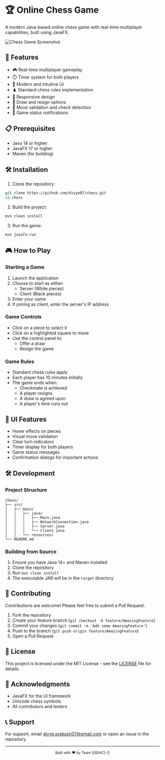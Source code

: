 # 🏆 Online Chess Game

A modern Java-based online chess game with real-time multiplayer capabilities, built using JavaFX.

![Chess Game Screenshot](screenshot.png)

## 🚀 Features

- 🎮 Real-time multiplayer gameplay
- ⏱️ Timer system for both players
- 🎨 Modern and intuitive UI
- ♟️ Standard chess rules implementation
- 📱 Responsive design
- 🔄 Draw and resign options
- 🎯 Move validation and check detection
- 💬 Game status notifications

## 📋 Prerequisites

- Java 14 or higher
- JavaFX 17 or higher
- Maven (for building)

## 🛠️ Installation

1. Clone the repository:
```bash
git clone https://github.com/divye07/chess.git
cd chess
```

2. Build the project:
```bash
mvn clean install
```

3. Run the game:
```bash
mvn javafx:run
```

## 🎮 How to Play

### Starting a Game

1. Launch the application
2. Choose to start as either:
   - Server (White pieces)
   - Client (Black pieces)
3. Enter your name
4. If joining as client, enter the server's IP address

### Game Controls

- Click on a piece to select it
- Click on a highlighted square to move
- Use the control panel to:
  - Offer a draw
  - Resign the game

### Game Rules

- Standard chess rules apply
- Each player has 10 minutes initially
- The game ends when:
  - Checkmate is achieved
  - A player resigns
  - A draw is agreed upon
  - A player's time runs out

## 🎨 UI Features

- Hover effects on pieces
- Visual move validation
- Clear turn indicators
- Timer display for both players
- Game status messages
- Confirmation dialogs for important actions

## 🛠️ Development

### Project Structure

```
chess/
├── src/
│   ├── main/
│   │   ├── java/
│   │   │   ├── Main.java
│   │   │   ├── NetworkConnection.java
│   │   │   ├── Server.java
│   │   │   └── Client.java
│   │   └── resources/
└── README.md
```

### Building from Source

1. Ensure you have Java 14+ and Maven installed
2. Clone the repository
3. Run `mvn clean install`
4. The executable JAR will be in the `target` directory

## 🤝 Contributing

Contributions are welcome! Please feel free to submit a Pull Request.

1. Fork the repository
2. Create your feature branch (`git checkout -b feature/AmazingFeature`)
3. Commit your changes (`git commit -m 'Add some AmazingFeature'`)
4. Push to the branch (`git push origin feature/AmazingFeature`)
5. Open a Pull Request

## 📝 License

This project is licensed under the MIT License - see the [LICENSE](LICENSE) file for details.

## 🙏 Acknowledgments

- JavaFX for the UI framework
- Unicode chess symbols
- All contributors and testers

## 📞 Support

For support, email divye.prakash07@gmail.com or open an issue in the repository.

---

<div align="center">
  <sub>Built with ❤️ by Team SSEHC[-1]</sub>
</div> 
